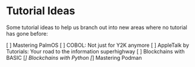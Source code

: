 # Tutorial Ideas

Some tutorial ideas to help us branch out into new areas where no tutorial has gone before:

[ ] Mastering PalmOS
[ ] COBOL: Not just for Y2K anymore
[ ] AppleTalk by Tutorials: Your road to the information superhighway
[ ] Blockchains with BASIC
[_] Blockchains with Python
[_] Mastering Podman
